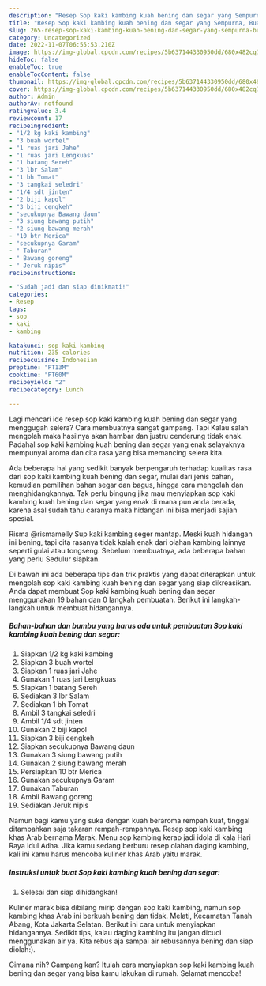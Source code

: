 ```yaml
---
description: "Resep Sop kaki kambing kuah bening dan segar yang Sempurna, Buat Buka Puasa Bikin Ngiler"
title: "Resep Sop kaki kambing kuah bening dan segar yang Sempurna, Buat Buka Puasa Bikin Ngiler"
slug: 265-resep-sop-kaki-kambing-kuah-bening-dan-segar-yang-sempurna-buat-buka-puasa-bikin-ngiler
category: Uncategorized
date: 2022-11-07T06:55:53.210Z
image: https://img-global.cpcdn.com/recipes/5b637144330950dd/680x482cq70/sop-kaki-kambing-kuah-bening-dan-segar-foto-resep-utama.jpg
hideToc: false
enableToc: true
enableTocContent: false
thumbnail: https://img-global.cpcdn.com/recipes/5b637144330950dd/680x482cq70/sop-kaki-kambing-kuah-bening-dan-segar-foto-resep-utama.jpg
cover: https://img-global.cpcdn.com/recipes/5b637144330950dd/680x482cq70/sop-kaki-kambing-kuah-bening-dan-segar-foto-resep-utama.jpg
author: Admin
authorAv: notfound
ratingvalue: 3.4
reviewcount: 17
recipeingredient:
- "1/2 kg kaki kambing"
- "3 buah wortel"
- "1 ruas jari Jahe"
- "1 ruas jari Lengkuas"
- "1 batang Sereh"
- "3 lbr Salam"
- "1 bh Tomat"
- "3 tangkai seledri"
- "1/4 sdt jinten"
- "2 biji kapol"
- "3 biji cengkeh"
- "secukupnya Bawang daun"
- "3 siung bawang putih"
- "2 siung bawang merah"
- "10 btr Merica"
- "secukupnya Garam"
- " Taburan"
- " Bawang goreng"
- " Jeruk nipis"
recipeinstructions:

- "Sudah jadi dan siap dinikmati!"
categories:
- Resep
tags:
- sop
- kaki
- kambing

katakunci: sop kaki kambing 
nutrition: 235 calories
recipecuisine: Indonesian
preptime: "PT13M"
cooktime: "PT60M"
recipeyield: "2"
recipecategory: Lunch

---
```



Lagi mencari ide resep sop kaki kambing kuah bening dan segar yang menggugah selera? Cara membuatnya sangat gampang. Tapi Kalau salah mengolah maka hasilnya akan hambar dan justru cenderung tidak enak. Padahal sop kaki kambing kuah bening dan segar yang enak selayaknya mempunyai aroma dan cita rasa yang bisa memancing selera kita.


Ada beberapa hal yang sedikit banyak berpengaruh terhadap kualitas rasa dari sop kaki kambing kuah bening dan segar, mulai dari jenis bahan, kemudian pemilihan bahan segar dan bagus, hingga cara mengolah dan menghidangkannya. Tak perlu bingung jika mau menyiapkan sop kaki kambing kuah bening dan segar yang enak di mana pun anda berada, karena asal sudah tahu caranya maka hidangan ini bisa menjadi sajian spesial.

Risma @rismamelly Sup kaki kambing seger mantap. Meski kuah hidangan ini bening, tapi cita rasanya tidak kalah enak dari olahan kambing lainnya seperti gulai atau tongseng. Sebelum membuatnya, ada beberapa bahan yang perlu Sedulur siapkan.


Di bawah ini ada beberapa tips dan trik praktis yang dapat diterapkan untuk mengolah sop kaki kambing kuah bening dan segar yang siap dikreasikan. Anda dapat membuat Sop kaki kambing kuah bening dan segar menggunakan 19 bahan dan 0 langkah pembuatan. Berikut ini langkah-langkah untuk membuat hidangannya.

<!--inarticleads1-->

##### Bahan-bahan dan bumbu yang harus ada untuk pembuatan Sop kaki kambing kuah bening dan segar:

1. Siapkan 1/2 kg kaki kambing
1. Siapkan 3 buah wortel
1. Siapkan 1 ruas jari Jahe
1. Gunakan 1 ruas jari Lengkuas
1. Siapkan 1 batang Sereh
1. Sediakan 3 lbr Salam
1. Sediakan 1 bh Tomat
1. Ambil 3 tangkai seledri
1. Ambil 1/4 sdt jinten
1. Gunakan 2 biji kapol
1. Siapkan 3 biji cengkeh
1. Siapkan secukupnya Bawang daun
1. Gunakan 3 siung bawang putih
1. Gunakan 2 siung bawang merah
1. Persiapkan 10 btr Merica
1. Gunakan secukupnya Garam
1. Gunakan  Taburan
1. Ambil  Bawang goreng
1. Sediakan  Jeruk nipis


Namun bagi kamu yang suka dengan kuah beraroma rempah kuat, tinggal ditambahkan saja takaran rempah-rempahnya. Resep sop kaki kambing khas Arab bernama Marak. Menu sop kambing kerap jadi idola di kala Hari Raya Idul Adha. Jika kamu sedang berburu resep olahan daging kambing, kali ini kamu harus mencoba kuliner khas Arab yaitu marak. 

<!--inarticleads2-->

##### Instruksi untuk buat Sop kaki kambing kuah bening dan segar:


1. Selesai dan siap dihidangkan!

Kuliner marak bisa dibilang mirip dengan sop kaki kambing, namun sop kambing khas Arab ini berkuah bening dan tidak. Melati, Kecamatan Tanah Abang, Kota Jakarta Selatan. Berikut ini cara untuk menyiapkan hidangannya. Sedikit tips, kalau daging kambing itu jangan dicuci menggunakan air ya. Kita rebus aja sampai air rebusannya bening dan siap diolah:). 

Gimana nih? Gampang kan? Itulah cara menyiapkan sop kaki kambing kuah bening dan segar yang bisa kamu lakukan di rumah. Selamat mencoba!
